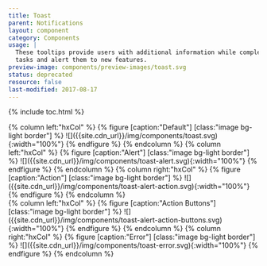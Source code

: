 ```yaml
---
title: Toast
parent: Notifications
layout: component
category: Components
usage: |
  These tooltips provide users with additional information while completing
  tasks and alert them to new features.
preview-image: components/preview-images/toast.svg
status: deprecated
resource: false
last-modified: 2017-08-17
---
```


{% include toc.html %}

<div class="hxRow">
{% column left:"hxCol" %}
{% figure [caption:"Default"] [class:"image bg-light border"] %}
![]({{site.cdn_url}}/img/components/toast.svg){:width="100%"}
{% endfigure %}
{% endcolumn %}
{% column left:"hxCol" %}
{% figure [caption:"Alert"] [class:"image bg-light border"] %}
![]({{site.cdn_url}}/img/components/toast-alert.svg){:width="100%"}
{% endfigure %}
{% endcolumn %}
{% column right:"hxCol" %}
{% figure [caption:"Action"] [class:"image bg-light border"] %}
![]({{site.cdn_url}}/img/components/toast-alert-action.svg){:width="100%"}
{% endfigure %}
{% endcolumn %}
</div>
<div class="hxRow">
{% column left:"hxCol" %}
{% figure [caption:"Action Buttons"] [class:"image bg-light border"] %}
![]({{site.cdn_url}}/img/components/toast-alert-action-buttons.svg){:width="100%"}
{% endfigure %}
{% endcolumn %}
{% column right:"hxCol" %}
{% figure [caption:"Error"] [class:"image bg-light border"] %}
![]({{site.cdn_url}}/img/components/toast-error.svg){:width="100%"}
{% endfigure %}
{% endcolumn %}
</div>
